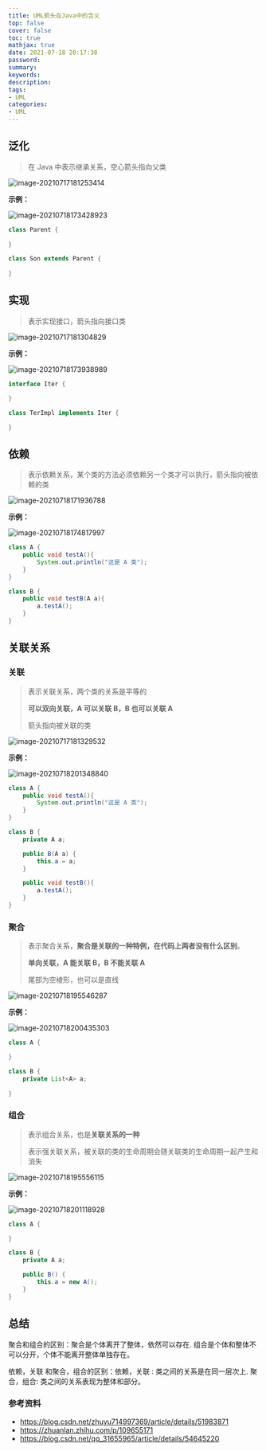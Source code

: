 ```yaml
---
title: UML箭头在Java中的含义
top: false
cover: false
toc: true
mathjax: true
date: 2021-07-18 20:17:38
password:
summary:
keywords:
description:
tags:
- UML
categories:
- UML
---
```

## 泛化

> 在 Java 中表示继承关系，空心箭头指向父类

![image-20210717181253414](https://cdn.jsdelivr.net/gh/greycodee/images@main/images/2021/10/08/fi3SUYimage-20210717181253414-20211008162305145.png)

**示例：**

![image-20210718173428923](https://cdn.jsdelivr.net/gh/greycodee/images@main/images/2021/10/08/CWFFnaimage-20210718173428923-20211008162258404.png)

```java
class Parent {
    
}

class Son extends Parent {
    
}
```


## 实现

> 表示实现接口，箭头指向接口类

![image-20210717181304829](https://cdn.jsdelivr.net/gh/greycodee/images@main/images/2021/10/08/XoAFNsimage-20210717181304829-20211008162246523.png)

**示例：**

![image-20210718173938989](https://cdn.jsdelivr.net/gh/greycodee/images@main/images/2021/10/08/OlaaSSimage-20210718173938989-20211008162251101.png)

```java
interface Iter {

}

class TerImpl implements Iter {

}
```


## 依赖

> 表示依赖关系，某个类的方法必须依赖另一个类才可以执行，箭头指向被依赖的类

![image-20210718171936788](https://cdn.jsdelivr.net/gh/greycodee/images@main/images/2021/10/08/9ULJU5image-20210718171936788.png)

**示例：**

![image-20210718174817997](https://cdn.jsdelivr.net/gh/greycodee/images@main/images/2021/10/08/YEh93vimage-20210718174817997.png)

```java
class A {
    public void testA(){
        System.out.println("这是 A 类");
    }
}

class B {
    public void testB(A a){
        a.testA();
    }
}
```



## 关联关系

### 关联

> 表示关联关系，两个类的关系是平等的
>
> **可以双向关联，A 可以关联 B，B 也可以关联 A**
>
> 箭头指向被关联的类

![image-20210717181329532](https://cdn.jsdelivr.net/gh/greycodee/images@main/images/2021/10/08/effJpHimage-20210717181329532-20211008162235439.png)

**示例：**

![image-20210718201348840](https://cdn.jsdelivr.net/gh/greycodee/images@main/images/2021/10/08/p17PX4image-20210718201348840.png)

```java
class A {
    public void testA(){
        System.out.println("这是 A 类");
    }
}

class B {
    private A a;

    public B(A a) {
        this.a = a;
    }

    public void testB(){
        a.testA();
    }
}
```



### 聚合

> 表示聚合关系，**聚合是关联的一种特例，在代码上两者没有什么区别**。
>
> **单向关联，A 能关联 B，B 不能关联 A**
>
> 尾部为空棱形，也可以是直线

![image-20210718195546287](https://cdn.jsdelivr.net/gh/greycodee/images@main/images/2021/10/08/fKgWIFimage-20210718195546287.png)

**示例：**

![image-20210718200435303](https://cdn.jsdelivr.net/gh/greycodee/images@main/images/2021/10/08/DvBzVKimage-20210718200435303-20211008162227330.png)

```java
class A {

}

class B {
    private List<A> a;
    
}
```



### 组合

> 表示组合关系，也是**关联关系的一种**
>
> 表示强关联关系，被关联的类的生命周期会随关联类的生命周期一起产生和消失

![image-20210718195556115](https://cdn.jsdelivr.net/gh/greycodee/images@main/images/2021/10/08/15FMoXimage-20210718195556115-20211008162219555.png)

**示例：**

![image-20210718201118928](https://cdn.jsdelivr.net/gh/greycodee/images@main/images/2021/10/08/1jOTPHimage-20210718201118928-20211008162213446.png)

```java
class A {

}

class B {
    private A a;

    public B() {
        this.a = new A();
    }
}
```



## 总结

聚合和组合的区别：聚合是个体离开了整体，依然可以存在.
                                       组合是个体和整体不可以分开，个体不能离开整体单独存在。

依赖，关联 和聚合，组合的区别：依赖，关联 : 类之间的关系是在同一层次上.
                                                               聚合，组合: 类之间的关系表现为整体和部分。

### 参考资料

- https://blog.csdn.net/zhuyu714997369/article/details/51983871
- https://zhuanlan.zhihu.com/p/109655171
- https://blog.csdn.net/qq_31655965/article/details/54645220